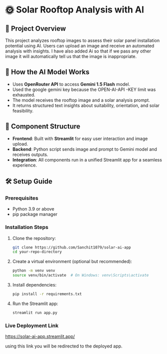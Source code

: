 
# 🌞 Solar Rooftop Analysis with AI

## 🚀 Project Overview
This project analyzes rooftop images to assess their solar panel installation potential using AI. Users can upload an image and receive an automated analysis with insights.
I have also added Ai so that if we pass any other image it will automatically tell us that the image is inappropriate.

## 🧠 How the AI Model Works
- Uses **OpenRouter API** to access **Gemini 1.5 Flash** model.
- Used the google gemini key because the OPEN-AI-API -KEY limit was exhausted.
- The model receives the rooftop image and a solar analysis prompt.
- It returns structured text insights about suitability, orientation, and solar feasibility.

## 🧩 Component Structure
- **Frontend**: Built with **Streamlit** for easy user interaction and image upload.
- **Backend**: Python script sends image and  prompt to Gemini model and receives outputs.
- **Integration**: All components run in a unified Streamlit app for a seamless experience.


## 🛠️ Setup Guide

### Prerequisites
- Python 3.9 or above
- pip package manager

### Installation Steps
1. Clone the repository:
   ```bash
   git clone https://github.com/Sanchit1079/solar-ai-app
   cd your-repo-directory
   ```

2. Create a virtual environment (optional but recommended):
   ```bash
   python -m venv venv
   source venv/bin/activate  # On Windows: venv\Scripts\activate
   ```

3. Install dependencies:
   ```bash
   pip install -r requirements.txt
   ```

4. Run the Streamlit app:
   ```bash
   streamlit run app.py
   ```


### Live Deployment Link
https://solar-ai-app.streamlit.app/

using this link you will be redirected to the deployed app.